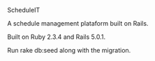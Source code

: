 ScheduleIT

A schedule management plataform built on Rails.

Built on Ruby 2.3.4 and Rails 5.0.1.

Run rake db:seed along with the migration.
